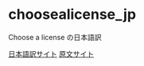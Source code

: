 # choosealicense_jp
Choose a license の日本語訳

[日本語訳サイト](http://niisan-tokyo.github.io/choosealicense_jp/)
[原文サイト](http://choosealicense.com/)
